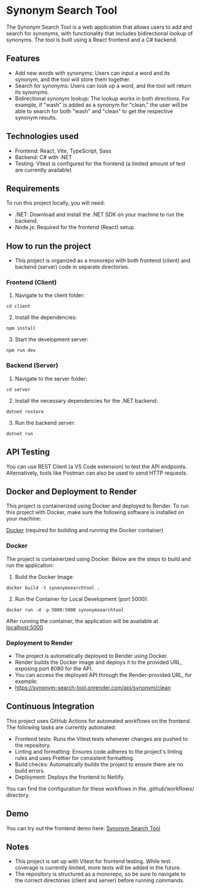 # Synonym Search Tool

The Synonym Search Tool is a web application that allows users to add and search for synonyms, with functionality that includes bidirectional lookup of synonyms. The tool is built using a React frontend and a C# backend.

## Features

- Add new words with synonyms: Users can input a word and its synonym, and the tool will store them together.
- Search for synonyms: Users can look up a word, and the tool will return its synonyms.
- Bidirectional synonym lookup: The lookup works in both directions. For example, if "wash" is added as a synonym for "clean," the user will be able to search for both "wash" and "clean" to get the respective synonym results.

## Technologies used

- Frontend: React, Vite, TypeScript, Sass
- Backend: C# with .NET
- Testing: Vitest is configured for the frontend (a limited amount of test are currently available)

## Requirements

To run this project locally, you will need:

- .NET: Download and install the .NET SDK on your machine to run the backend.
- Node.js: Required for the frontend (React) setup.

## How to run the project

- This project is organized as a monorepo with both frontend (client) and backend (server) code in separate directories.

### Frontend (Client)

1. Navigate to the client folder:

```
cd client
```

2. Install the dependencies:

```
npm install
```

3. Start the development server:

```
npm run dev
```

### Backend (Server)

1. Navigate to the server folder:

```
cd server
```

2. Install the necessary dependencies for the .NET backend:

```
dotnet restore
```

3. Run the backend server:

```
dotnet run
```

## API Testing

You can use REST Client (a VS Code extension) to test the API endpoints. Alternatively, tools like Postman can also be used to send HTTP requests.

## Docker and Deployment to Render

This project is containerized using Docker and deployed to Render.
To run this project with Docker, make sure the following software is installed on your machine:

[Docker](https://www.docker.com/) (required for building and running the Docker container)

### Docker

The project is containerized using Docker. Below are the steps to build and run the application:

1. Build the Docker Image:

```
docker build -t synonymsearchtool .
```

2. Run the Container for Local Development (port 5000):

```
docker run -d -p 5000:5000 synonymsearchtool
```

After running the container, the application will be available at [localhost:5000](http://localhost:5000)

### Deployment to Render

- The project is automatically deployed to Render using Docker.
- Render builds the Docker image and deploys it to the provided URL, exposing port 8080 for the API.
- You can access the deployed API through the Render-provided URL, for example:
- https://synonym-search-tool.onrender.com/api/synonym/clean

## Continuous Integration

This project uses GitHub Actions for automated workflows on the frontend. The following tasks are currently automated:

- Frontend tests: Runs the Vitest tests whenever changes are pushed to the repository.
- Linting and formatting: Ensures code adheres to the project's linting rules and uses Prettier for consistent formatting.
- Build checks: Automatically builds the project to ensure there are no build errors.
- Deployment: Deploys the frontend to Netlify.

You can find the configuration for these workflows in the .github/workflows/ directory.

## Demo

You can try out the frontend demo here: [Synonym Search Tool](https://synonymsearchtool.netlify.app/)

## Notes

- This project is set up with Vitest for frontend testing. While test coverage is currently limited, more tests will be added in the future.
- The repository is structured as a monorepo, so be sure to navigate to the correct directories (client and server) before running commands.
